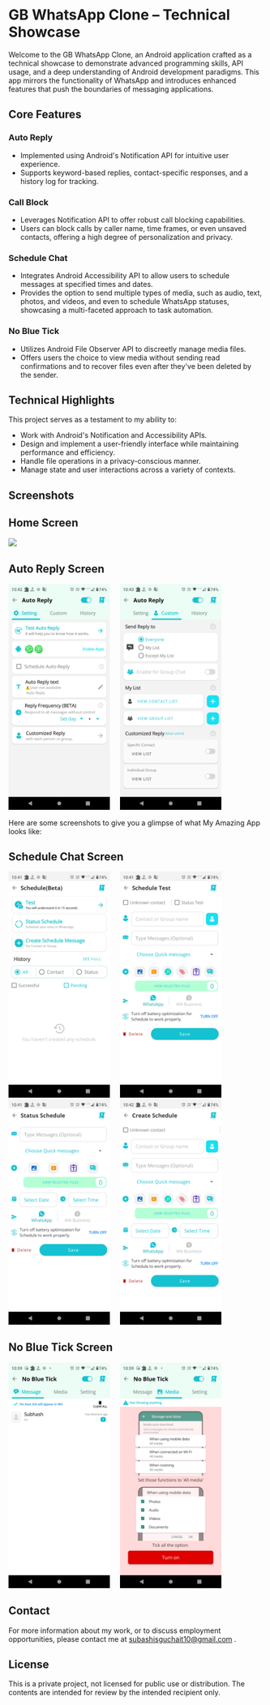 # GB WhatsApp Clone – Technical Showcase

Welcome to the GB WhatsApp Clone, an Android application crafted as a technical showcase to demonstrate advanced programming skills, API usage, and a deep understanding of Android development paradigms. This app mirrors the functionality of WhatsApp and introduces enhanced features that push the boundaries of messaging applications.

## Core Features

### Auto Reply
- Implemented using Android's Notification API for intuitive user experience.
- Supports keyword-based replies, contact-specific responses, and a history log for tracking.

### Call Block
- Leverages Notification API to offer robust call blocking capabilities.
- Users can block calls by caller name, time frames, or even unsaved contacts, offering a high degree of personalization and privacy.

### Schedule Chat
- Integrates Android Accessibility API to allow users to schedule messages at specified times and dates.
- Provides the option to send multiple types of media, such as audio, text, photos, and videos, and even to schedule WhatsApp statuses, showcasing a multi-faceted approach to task automation.

### No Blue Tick
- Utilizes Android File Observer API to discreetly manage media files.
- Offers users the choice to view media without sending read confirmations and to recover files even after they've been deleted by the sender.

## Technical Highlights

This project serves as a testament to my ability to:
- Work with Android's Notification and Accessibility APIs.
- Design and implement a user-friendly interface while maintaining performance and efficiency.
- Handle file operations in a privacy-conscious manner.
- Manage state and user interactions across a variety of contexts.




## Screenshots

## Home Screen
<p float="left">
  <img src="Screenshots/AutoReply/home.png" width="200"/>

</p>

## Auto Reply Screen
<p float="left">
  <img src="Screenshots/AutoReply/Screenshot_20240320-224259.png" width="200"/>
  &nbsp;&nbsp;&nbsp;
  <img src="Screenshots/AutoReply/Screenshot_20240320-224303.png" width="200" /> 

</p>


Here are some screenshots to give you a glimpse of what My Amazing App looks like:

## Schedule Chat Screen

<p float="left">
  <img src="Screenshots/Screenshot_20240320-224143.png" width="200"/>
  &nbsp;&nbsp;&nbsp;
  <img src="Screenshots/Screenshot_20240320-224153.png" width="200" /> 
   &nbsp;&nbsp;&nbsp;
  <img src="Screenshots/Screenshot_20240320-224159.png" width="200" /> 
   &nbsp;&nbsp;&nbsp;
  <img src="Screenshots/Screenshot_20240320-224208.png" width="200" /> 
</p>


## No Blue Tick Screen
<p float="left">
  <img src="Screenshots/No Blue Tick/Screenshot_20240320-225944.png" width="200"/>
  &nbsp;&nbsp;&nbsp;
  <img src="Screenshots/No Blue Tick/Screenshot_20240320-225953.png" width="200" /> 
</p>


## Contact
For more information about my work, or to discuss employment opportunities, please contact me at subashisguchait10@gmail.com .

## License
This is a private project, not licensed for public use or distribution. The contents are intended for review by the intended recipient only.
